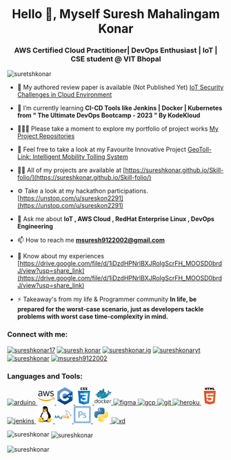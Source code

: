 <h1 align="center">Hello 👋, Myself Suresh Mahalingam Konar</h1>
<h3 align="center">AWS Certified Cloud Practitioner| DevOps Enthusiast | IoT | CSE student @ VIT Bhopal</h3>

<p align="left"> <img src="https://komarev.com/ghpvc/?username=suretshkonar&label=Profile%20views&color=0e75b6&style=flat" alt="suretshkonar" /> </p>

- 🔖 My authored review paper is available (Not Published Yet) [IoT Security Challenges in Cloud Environment](https://drive.google.com/file/d/190MvYwUBAcPHLedqsPqF5oJ5CPxUPWLs/view?usp=share_link)

- 🌱 I’m currently learning **CI-CD Tools like Jenkins | Docker | Kubernetes from " The Ultimate DevOps Bootcamp - 2023 " By KodeKloud**

- 🧑🏾‍💻 Please take a moment to explore my portfolio of project works [My Project Repositories](https://github.com/sureshkonar?tab=repositories)

- 🧠 Feel free to take a look at my Favourite Innovative Project [GeoToll-Link: Intelligent Mobility Tolling System](https://github.com/sureshkonar/GeoToll-Link)

- 👨‍💻 All of my projects are available at [https://sureshkonar.github.io/Skill-folio/](https://sureshkonar.github.io/Skill-folio/)

- ⚙️ Take a look at my hackathon participations. [https://unstop.com/u/sureskon2291](https://unstop.com/u/sureskon2291)

- 💬 Ask me about **IoT , AWS Cloud , RedHat Enterprise Linux , DevOps Engineering**

- 📫 How to reach me **msuresh9122002@gmail.com**

- 📄 Know about my experiences [https://drive.google.com/file/d/1iDzdHPNrlBXJRoIgScrFH_MOOSD0brdJ/view?usp=share_link](https://drive.google.com/file/d/1iDzdHPNrlBXJRoIgScrFH_MOOSD0brdJ/view?usp=share_link)

- ⚡ Takeaway's from my life & Programmer community **In life, be prepared for the worst-case scenario, just as developers tackle problems with worst case time-complexity in mind.**

<h3 align="left">Connect with me:</h3>
<p align="left">
<a href="https://twitter.com/sureshkonar17" target="blank"><img align="center" src="https://raw.githubusercontent.com/rahuldkjain/github-profile-readme-generator/master/src/images/icons/Social/twitter.svg" alt="sureshkonar17" height="30" width="40" /></a>
<a href="https://linkedin.com/in/suresh konar" target="blank"><img align="center" src="https://raw.githubusercontent.com/rahuldkjain/github-profile-readme-generator/master/src/images/icons/Social/linked-in-alt.svg" alt="suresh konar" height="30" width="40" /></a>
<a href="https://instagram.com/sureshkonar.ig" target="blank"><img align="center" src="https://raw.githubusercontent.com/rahuldkjain/github-profile-readme-generator/master/src/images/icons/Social/instagram.svg" alt="sureshkonar.ig" height="30" width="40" /></a>
<a href="https://www.youtube.com/c/sureshkonaryt" target="blank"><img align="center" src="https://raw.githubusercontent.com/rahuldkjain/github-profile-readme-generator/master/src/images/icons/Social/youtube.svg" alt="sureshkonaryt" height="30" width="40" /></a>
<a href="https://www.hackerrank.com/sureshkonar" target="blank"><img align="center" src="https://raw.githubusercontent.com/rahuldkjain/github-profile-readme-generator/master/src/images/icons/Social/hackerrank.svg" alt="sureshkonar" height="30" width="40" /></a>
<a href="https://www.leetcode.com/msuresh9122002" target="blank"><img align="center" src="https://raw.githubusercontent.com/rahuldkjain/github-profile-readme-generator/master/src/images/icons/Social/leet-code.svg" alt="msuresh9122002" height="30" width="40" /></a>
</p>

<h3 align="left">Languages and Tools:</h3>
<p align="left"> <a href="https://www.arduino.cc/" target="_blank" rel="noreferrer"> <img src="https://cdn.worldvectorlogo.com/logos/arduino-1.svg" alt="arduino" width="40" height="40"/> </a> <a href="https://aws.amazon.com" target="_blank" rel="noreferrer"> <img src="https://raw.githubusercontent.com/devicons/devicon/master/icons/amazonwebservices/amazonwebservices-original-wordmark.svg" alt="aws" width="40" height="40"/> </a> <a href="https://www.w3schools.com/cpp/" target="_blank" rel="noreferrer"> <img src="https://raw.githubusercontent.com/devicons/devicon/master/icons/cplusplus/cplusplus-original.svg" alt="cplusplus" width="40" height="40"/> </a> <a href="https://www.w3schools.com/css/" target="_blank" rel="noreferrer"> <img src="https://raw.githubusercontent.com/devicons/devicon/master/icons/css3/css3-original-wordmark.svg" alt="css3" width="40" height="40"/> </a> <a href="https://www.docker.com/" target="_blank" rel="noreferrer"> <img src="https://raw.githubusercontent.com/devicons/devicon/master/icons/docker/docker-original-wordmark.svg" alt="docker" width="40" height="40"/> </a> <a href="https://www.figma.com/" target="_blank" rel="noreferrer"> <img src="https://www.vectorlogo.zone/logos/figma/figma-icon.svg" alt="figma" width="40" height="40"/> </a> <a href="https://cloud.google.com" target="_blank" rel="noreferrer"> <img src="https://www.vectorlogo.zone/logos/google_cloud/google_cloud-icon.svg" alt="gcp" width="40" height="40"/> </a> <a href="https://git-scm.com/" target="_blank" rel="noreferrer"> <img src="https://www.vectorlogo.zone/logos/git-scm/git-scm-icon.svg" alt="git" width="40" height="40"/> </a> <a href="https://heroku.com" target="_blank" rel="noreferrer"> <img src="https://www.vectorlogo.zone/logos/heroku/heroku-icon.svg" alt="heroku" width="40" height="40"/> </a> <a href="https://www.w3.org/html/" target="_blank" rel="noreferrer"> <img src="https://raw.githubusercontent.com/devicons/devicon/master/icons/html5/html5-original-wordmark.svg" alt="html5" width="40" height="40"/> </a> <a href="https://www.jenkins.io" target="_blank" rel="noreferrer"> <img src="https://www.vectorlogo.zone/logos/jenkins/jenkins-icon.svg" alt="jenkins" width="40" height="40"/> </a> <a href="https://www.linux.org/" target="_blank" rel="noreferrer"> <img src="https://raw.githubusercontent.com/devicons/devicon/master/icons/linux/linux-original.svg" alt="linux" width="40" height="40"/> </a> <a href="https://www.mysql.com/" target="_blank" rel="noreferrer"> <img src="https://raw.githubusercontent.com/devicons/devicon/master/icons/mysql/mysql-original-wordmark.svg" alt="mysql" width="40" height="40"/> </a> <a href="https://www.photoshop.com/en" target="_blank" rel="noreferrer"> <img src="https://raw.githubusercontent.com/devicons/devicon/master/icons/photoshop/photoshop-line.svg" alt="photoshop" width="40" height="40"/> </a> <a href="https://www.python.org" target="_blank" rel="noreferrer"> <img src="https://raw.githubusercontent.com/devicons/devicon/master/icons/python/python-original.svg" alt="python" width="40" height="40"/> </a> <a href="https://www.adobe.com/products/xd.html" target="_blank" rel="noreferrer"> <img src="https://cdn.worldvectorlogo.com/logos/adobe-xd.svg" alt="xd" width="40" height="40"/> </a> </p>

<p><img align="left" src="https://github-readme-stats.vercel.app/api/top-langs?username=suretshkonar&show_icons=true&locale=en&layout=compact" alt="sureshkonar" /></p>

<p>&nbsp;<img align="center" src="https://github-readme-stats.vercel.app/api?username=suretshkonar&show_icons=true&locale=en" alt="sureshkonar" /></p>

<p><img align="center" src="https://github-readme-streak-stats.herokuapp.com/?user=suretshkonar&" alt="sureshkonar" /></p>
